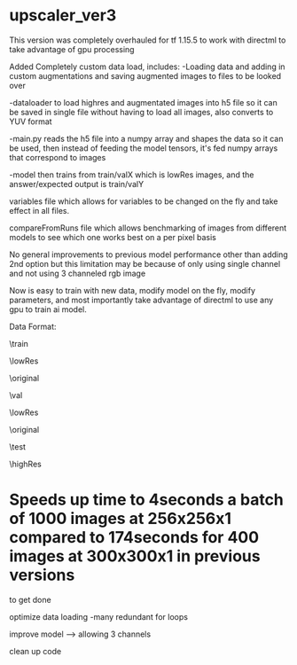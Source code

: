 # upscaler_ver3

This version was completely overhauled for tf 1.15.5 to work with directml to take advantage of gpu processing

Added Completely custom data load, includes:
-Loading data and adding in custom augmentations and saving augmented images to files to be looked over

-dataloader to load highres and augmentated images into h5 file so it can be saved in single file without having to load all images, also converts to YUV format

-main.py reads the h5 file into a numpy array and shapes the data so it can be used, then instead of feeding the model tensors, it's fed numpy arrays that correspond to images

-model then trains from train/valX which is lowRes images, and the answer/expected output is train/valY

variables file which allows for variables to be changed on the fly and take effect in all files.

compareFromRuns file which allows benchmarking of images from different models to see which one works best on a per pixel basis

No general improvements to previous model performance other than adding 2nd option but this limitation may be because of only using single channel and not using 3 channeled rgb image

Now is easy to train with new data, modify model on the fly, modify parameters, and most importantly take advantage of directml to use any gpu to train ai model.

Data Format:

\train

  \lowRes

  \original

\val

  \lowRes

  \original

\test

  \highRes

# Speeds up time to 4seconds a batch of 1000 images at 256x256x1 compared to 174seconds for 400 images at 300x300x1 in previous versions


to get done

optimize data loading -many redundant for loops

improve model --> allowing 3 channels

clean up code
